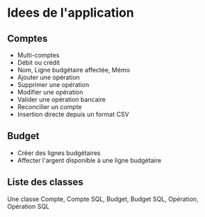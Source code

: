 # Idees de l'application

## Comptes

- Multi-comptes
- Débit ou crédit
- Nom, Ligne budgétaire affectée, Mémo
- Ajouter une opération
- Supprimer une opération
- Modifier une opération
- Valider une opération bancaire
- Reconcilier un compte
- Insertion directe depuis un format CSV

## Budget

- Créer des lignes budgétaires
- Affecter l'argent disponible à une ligne budgétaire


## Liste des classes

Une classe Compte, Compte SQL, Budget, Budget SQL, Opération, Opération SQL